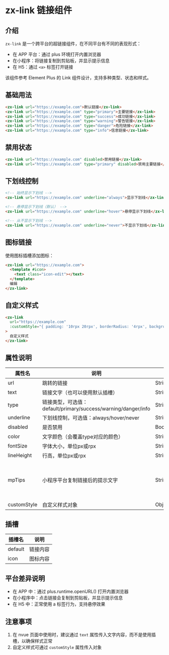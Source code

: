 # zx-link 链接组件

## 介绍

`zx-link` 是一个跨平台的超链接组件，在不同平台有不同的表现形式：
- 在 APP 平台：通过 plus 环境打开内置浏览器
- 在小程序：将链接复制到剪贴板，并显示提示信息
- 在 H5：通过 `<a>` 标签打开链接

该组件参考 Element Plus 的 Link 组件设计，支持多种类型、状态和样式。

## 基础用法

```html
<zx-link url="https://example.com">默认链接</zx-link>
<zx-link url="https://example.com" type="primary">主要链接</zx-link>
<zx-link url="https://example.com" type="success">成功链接</zx-link>
<zx-link url="https://example.com" type="warning">警告链接</zx-link>
<zx-link url="https://example.com" type="danger">危险链接</zx-link>
<zx-link url="https://example.com" type="info">信息链接</zx-link>
```

## 禁用状态

```html
<zx-link url="https://example.com" disabled>禁用链接</zx-link>
<zx-link url="https://example.com" type="primary" disabled>禁用主要链接</zx-link>
```

## 下划线控制

```html
<!-- 始终显示下划线 -->
<zx-link url="https://example.com" underline="always">显示下划线</zx-link>

<!-- 悬停显示下划线（默认） -->
<zx-link url="https://example.com" underline="hover">悬停显示下划线</zx-link>

<!-- 从不显示下划线 -->
<zx-link url="https://example.com" underline="never">不显示下划线</zx-link>
```

## 图标链接

使用图标插槽添加图标：

```html
<zx-link url="https://example.com">
  <template #icon>
    <text class="icon-edit"></text>
  </template>
  编辑
</zx-link>
```

## 自定义样式

```html
<zx-link 
  url="https://example.com" 
  :customStyle="{ padding: '10rpx 20rpx', borderRadius: '4rpx', backgroundColor: '#f0f9eb' }"
>
  自定义样式
</zx-link>
```

## 属性说明

| 属性名      | 说明                                         | 类型           | 默认值                       |
|------------|----------------------------------------------|---------------|------------------------------|
| url        | 跳转的链接                                    | String        | ''                           |
| text       | 链接文字（也可以使用默认插槽）                  | String        | ''                           |
| type       | 链接类型，可选值：default/primary/success/warning/danger/info | String | 'default' |
| underline  | 下划线控制，可选值：always/hover/never          | String        | 'hover'                      |
| disabled   | 是否禁用                                      | Boolean       | false                        |
| color      | 文字颜色（会覆盖type对应的颜色）                | String        | ''                           |
| fontSize   | 字体大小，单位px或rpx                          | String/Number | '28rpx'                      |
| lineHeight | 行高，单位px或rpx                             | String/Number | '50rpx'                      |
| mpTips     | 小程序平台复制链接后的提示文字                  | String        | '链接已复制，请在浏览器打开'    |
| customStyle| 自定义样式对象                                | Object        | {}                           |

## 插槽

| 插槽名  | 说明         |
|--------|-------------|
| default| 链接内容      |
| icon   | 图标内容      |

## 平台差异说明

- 在 APP 中：通过 plus.runtime.openURL() 打开内置浏览器
- 在小程序中：点击链接会复制到剪贴板，并显示提示信息
- 在 H5 中：正常使用 a 标签行为，支持悬停效果

## 注意事项

1. 在 nvue 页面中使用时，建议通过 `text` 属性传入文字内容，而不是使用插槽，以确保样式正常
2. 自定义样式可通过 `customStyle` 属性传入对象
